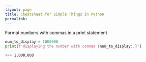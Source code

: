 ```yaml
---
layout: page
title: Cheatsheet for Simple Things in Python
permalink: 
---
```


Format numbers with commas in a print statement
```python
num_to_display = 1000000
print(f'displaying the number with commas {num_to_display:,}')
```
```bash
>>> 1,000,000
```